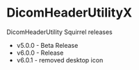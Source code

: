 # DicomHeaderUtilityX
DicomHeaderUtility Squirrel releases

* v5.0.0 - Beta Release
* v6.0.0 - Release
* v6.0.1 - removed desktop icon
